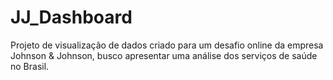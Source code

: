 # JJ_Dashboard
Projeto de visualização de dados criado para um desafio online da empresa Johnson &amp; Johnson, busco apresentar uma análise dos serviços de saúde no Brasil.
